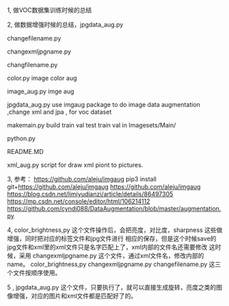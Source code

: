 1, 做VOC数据集训练时候的总结

2, 做数据增强时候的总结，jpgdata_aug.py

 changefilename.py

 changexmljpgname.py

 changfilename.py

 color.py image color aug

 image_aug.py imge aug

 jpgdata_aug.py use imgaug package to do image data augmentation ,change xml and jpa , for voc dataset

 makemain.py build train val test train val in Imagesets/Main/

 python.py

 README.MD

 xml_aug.py script for draw xml piont to pictures.

3, 参考：
https://github.com/aleju/imgaug
pip3 install git+https://github.com/aleju/imgaug
https://github.com/aleju/imgaug
https://blog.csdn.net/limiyudianzi/article/details/86497305
https://mp.csdn.net/console/editor/html/106214112
https://github.com/cyndi088/DataAugmentation/blob/master/augmentation.py

  
4, color_brightness,py 这个文件操作后，会把亮度，对比度，sharpness 这些做增强，同时把对应的标签文件和jpg文件进行
相应的保存，但是这个时候save的jpg文件和xml里的xml文件只是名字匹配上了，xml内部的文件名还需要修改
这时候，采用  changexmljpgname.py 这个文件，通过xml文件名，修改内部的name。
color_brightness,py changexmljpgname.py changefilename.py 这三个文件按顺序使用。

5 , jpgdata_aug.py 这个文件，只要执行了，就可以直接生成旋转，亮度之类的图像增强，对应的图片和xml文件都是匹配好了的。



